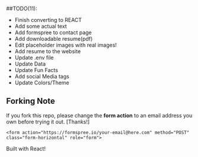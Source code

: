 ##TODO(11):
- Finish converting to REACT
- Add some actual text
- Add formspree to contact page
- Add downloadable resume(pdf)
- Edit placeholder images with real images!
- Add resume to the website
- Update .env file
- Update Data
- Update Fun Facts
- Add social Media tags
- Update Colors/Theme

## Forking Note

If you fork this repo, please change the **form action** to an email address you own before trying it out. [Thanks!]

```
<form action="https://formspree.io/your-email@here.com" method="POST" class="form-horizontal" role="form">
```

Built with React!
